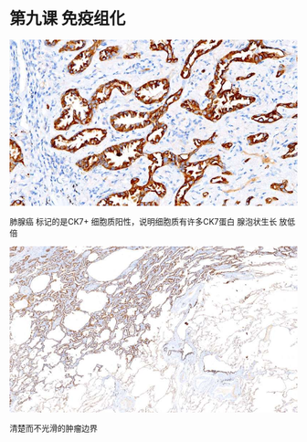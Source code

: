 # 第九课 免疫组化

![](./_image/779816574704914326.jpg)

肺腺癌
标记的是CK7+
细胞质阳性，说明细胞质有许多CK7蛋白
腺泡状生长
放低倍

![](./_image/121150797121142588.jpg)

清楚而不光滑的肿瘤边界
